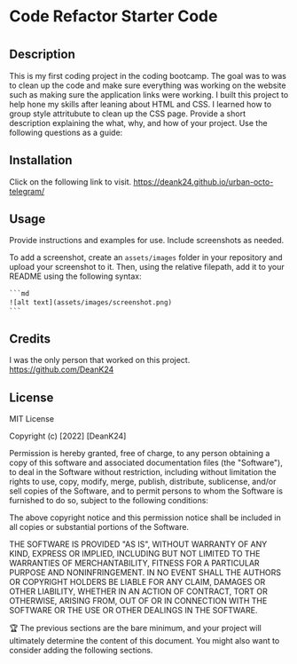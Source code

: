 # Code Refactor Starter Code
# <Horiseon-Homepage>

## Description
This is my first coding project in the coding bootcamp. The goal was to was to clean up the code and make sure everything was working on the website such as making sure the application links were working. I built this project to help hone my skills after leaning about HTML and CSS. I learned how to group style attritubute to clean up the CSS page.
Provide a short description explaining the what, why, and how of your project. Use the following questions as a guide:

## Installation

Click on the following link to visit.
https://deank24.github.io/urban-octo-telegram/

## Usage

Provide instructions and examples for use. Include screenshots as needed.

To add a screenshot, create an `assets/images` folder in your repository and upload your screenshot to it. Then, using the relative filepath, add it to your README using the following syntax:

    ```md
    ![alt text](assets/images/screenshot.png)
    ```

## Credits
I was the only person that worked on this project.
https://github.com/DeanK24

## License

MIT License

Copyright (c) [2022] [DeanK24]

Permission is hereby granted, free of charge, to any person obtaining a copy
of this software and associated documentation files (the "Software"), to deal
in the Software without restriction, including without limitation the rights
to use, copy, modify, merge, publish, distribute, sublicense, and/or sell
copies of the Software, and to permit persons to whom the Software is
furnished to do so, subject to the following conditions:

The above copyright notice and this permission notice shall be included in all
copies or substantial portions of the Software.

THE SOFTWARE IS PROVIDED "AS IS", WITHOUT WARRANTY OF ANY KIND, EXPRESS OR
IMPLIED, INCLUDING BUT NOT LIMITED TO THE WARRANTIES OF MERCHANTABILITY,
FITNESS FOR A PARTICULAR PURPOSE AND NONINFRINGEMENT. IN NO EVENT SHALL THE
AUTHORS OR COPYRIGHT HOLDERS BE LIABLE FOR ANY CLAIM, DAMAGES OR OTHER
LIABILITY, WHETHER IN AN ACTION OF CONTRACT, TORT OR OTHERWISE, ARISING FROM,
OUT OF OR IN CONNECTION WITH THE SOFTWARE OR THE USE OR OTHER DEALINGS IN THE
SOFTWARE.

🏆 The previous sections are the bare minimum, and your project will ultimately determine the content of this document. You might also want to consider adding the following sections.
